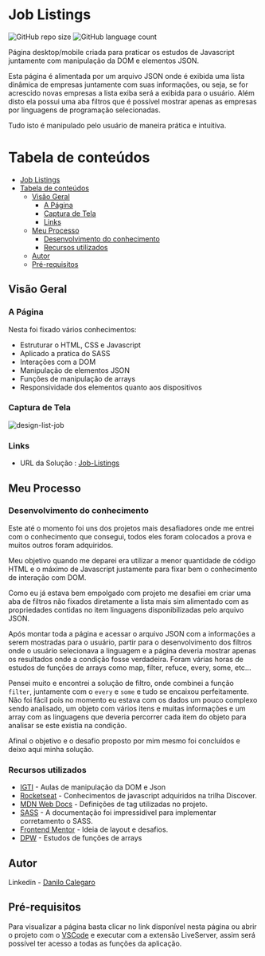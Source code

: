 # Job Listings

![GitHub repo size](https://img.shields.io/github/repo-size/DaniloCalegaro/job-listings)
![GitHub language count](https://img.shields.io/github/languages/count/DaniloCalegaro/job-listings)


Página desktop/mobile criada para praticar os estudos de Javascript juntamente com manipulação da DOM e elementos JSON.

Esta página é alimentada por um arquivo JSON onde é exibida uma lista dinâmica de empresas juntamente com suas informações, ou seja, se for acrescido novas empresas a lista exiba será a exibida para o usuário. Além disto ela possui uma aba filtros que é possível mostrar apenas as empresas por linguagens de programação selecionadas.

Tudo isto é manipulado pelo usuário de maneira prática e intuitiva.

# Tabela de conteúdos

- [Job Listings](#job-listings)
- [Tabela de conteúdos](#tabela-de-conteúdos)
  - [Visão Geral](#visão-geral)
    - [A Página](#a-página)
    - [Captura de Tela](#captura-de-tela)
    - [Links](#links)
  - [Meu Processo](#meu-processo)
    - [Desenvolvimento do conhecimento](#desenvolvimento-do-conhecimento)
    - [Recursos utilizados](#recursos-utilizados)
  - [Autor](#autor)
  - [Pré-requisitos](#pré-requisitos)

## Visão Geral

### A Página

Nesta foi fixado vários conhecimentos:

- Estruturar o HTML, CSS e Javascript
- Aplicado a pratica do SASS
- Interações com a DOM
- Manipulação de elementos JSON
- Funções de manipulação de arrays
- Responsividade dos elementos quanto aos dispositivos 

### Captura de Tela

![design-list-job](https://user-images.githubusercontent.com/33231886/169694245-a3ae18f0-9e05-4ca9-850d-8261fb656bae.jpg)

### Links

- URL da Solução : [Job-Listings](https://job-listings-danilocalegaro.vercel.app/)

## Meu Processo

### Desenvolvimento do conhecimento

Este até o momento foi uns dos projetos mais desafiadores onde me entrei com o conhecimento que consegui, todos eles foram colocados a prova e muitos outros foram adquiridos.

Meu objetivo quando me deparei era utilizar a menor quantidade de código HTML e o máximo de Javascript justamente para fixar bem o conhecimento de interação com DOM. 

Como eu já estava bem empolgado com projeto me desafiei em criar uma aba de filtros não fixados diretamente a lista mais sim alimentado com as propriedades contidas no item linguagens disponibilizadas pelo arquivo JSON.

Após montar toda a página e acessar o arquivo JSON com a informações a serem mostradas para o usuário, partir para o desenvolvimento dos filtros onde o usuário selecionava a linguagem e a página deveria mostrar apenas os resultados onde a condição fosse verdadeira. Foram várias horas de estudos de funções de arrays como map, filter, refuce, every, some, etc...

Pensei muito e encontrei a solução de filtro, onde combinei a função `filter`, juntamente com o `every` e `some` e tudo se encaixou perfeitamente. Não foi fácil pois no momento eu estava com os dados um pouco complexo sendo analisado, um objeto com vários itens e muitas informações e um array com as linguagens que deveria percorrer cada item do objeto para analisar se este existia na condição. 

Afinal o objetivo e o desafio proposto por mim mesmo foi concluídos e deixo aqui minha solução.

### Recursos utilizados

- [IGTI](https://www.igti.com.br/) - Aulas de manipulação da DOM e Json
- [Rocketseat](https://www.rocketseat.com.br/) - Conhecimentos de javascript adquiridos na trilha Discover.
- [MDN Web Docs](https://developer.mozilla.org/) - Definições de tag utilizadas no projeto.
- [SASS](https://sass-lang.com/) - A documentação foi impressidivel para implementar corretamento o SASS.
- [Frontend Mentor](https://www.frontendmentor.io/challenges) - Ideia de layout e desafios.
- [DPW](https://desenvolvimentoparaweb.com/javascript/) - Estudos de funções de arrays
## Autor

Linkedin - [Danilo Calegaro](https://www.linkedin.com/in/danilo-calegaro/)

## Pré-requisitos

Para visualizar a página basta clicar no link disponível nesta página ou abrir o projeto com o [VSCode](https://code.visualstudio.com/) e executar com a extensão LiveServer, assim será possível ter acesso a todas as funções da aplicação.
